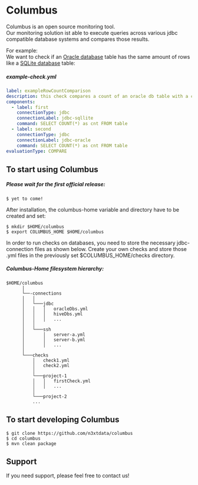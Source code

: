 # Columbus
Columbus is an open source monitoring tool.<br>
Our monitoring solution ist able to execute queries across various jdbc compatible database systems and compares those results.

For example:<br>
We want to check if an [Oracle database] table has the same amount of rows like a [SQLite database] table:
##### example-check.yml
```yaml
label: exampleRowCountComparison
description: this check compares a count of an oracle db table with a count on a mysql db table.
components:
  - label: first
    connectionType: jdbc
    connectionLabel: jdbc-sqllite
    command: SELECT COUNT(*) as cnt FROM table
  - label: second
    connectionType: jdbc
    connectionLabel: jdbc-oracle
    command: SELECT COUNT(*) as cnt FROM table
evaluationType: COMPARE
```
## To start using Columbus
##### Please wait for the first official release:
```
$ yet to come!
```

After installation, the columbus-home variable and directory have to be created and set:
```
$ mkdir $HOME/columbus
$ export COLUMBUS_HOME $HOME/columbus
```
In order to run checks on databases, you need to store the necessary jdbc-connection files as shown below.
Create your own checks and store those .yml files in the previously set $COLUMBUS_HOME/checks directory.
##### Columbus-Home filesystem hierarchy:
```
$HOME/columbus
      │
      └──-connections
      │   │   
      │   └───jdbc
      │   │   │   oracleDbs.yml
      │   │   │   hiveDbs.yml
      │   │   │   ...
      │   │
      │   └───ssh
      │       │   server-a.yml
      │       │   server-b.yml
      │       │   ...
      │   
      └───checks
          │   check1.yml
          │   check2.yml
          │
          └───project-1
          │   │   firstCheck.yml
          │   │   ...
          │
          └───project-2
          ...
```
## To start developing Columbus
```
$ git clone https://github.com/n3xtdata/columbus
$ cd columbus
$ mvn clean package
```
## Support
If you need support, please feel free to contact us!

[Oracle database]: https://www.oracle.com/database/technologies/index.html
[SQLite database]: https://www.sqlite.org/
